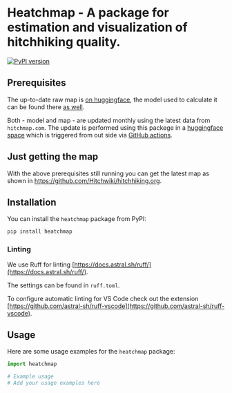 # Heatchmap - A package for estimation and visualization of hitchhiking quality.

[![PyPI version](https://badge.fury.io/py/heatchmap.svg)](https://badge.fury.io/py/heatchmap)

## Prerequisites

The up-to-date raw map is [on huggingface](https://huggingface.co/datasets/tillwenke/heatchmap-map), the model used to calculate it can be found there [as well](https://huggingface.co/tillwenke/heatchmap-model).

Both - model and map - are updated monthly using the latest data from `hitchmap.com`. The update is performed using this packege in a [huggingface space](https://huggingface.co/spaces/tillwenke/heatchmap-space) which is triggered from out side via [GitHub actions](https://github.com/tillwenke/heatchmap-space-scheduler/tree/main).

## Just getting the map
With the above prerequisites still running you can get the latest map as shown in https://github.com/Hitchwiki/hitchhiking.org.


## Installation

You can install the `heatchmap` package from PyPI:

```bash
pip install heatchmap
```

### Linting

We use Ruff for linting [https://docs.astral.sh/ruff/](https://docs.astral.sh/ruff/).

The settings can be found in `ruff.toml`.

To configure automatic linting for VS Code check out the extension [https://github.com/astral-sh/ruff-vscode](https://github.com/astral-sh/ruff-vscode).

## Usage

Here are some usage examples for the `heatchmap` package:

```python
import heatchmap

# Example usage
# Add your usage examples here
```
